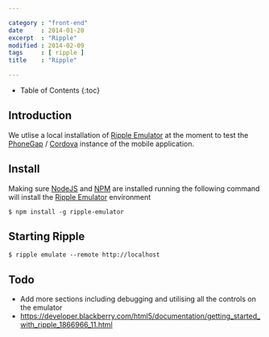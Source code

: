 ```yaml
---

category : "front-end"
date     : 2014-01-20
excerpt  : "Ripple"
modified : 2014-02-09
tags     : [ ripple ]
title    : "Ripple"

---
```


* Table of Contents
{:toc}

## Introduction

We utlise a local installation of [Ripple Emulator][] at the moment to test the [PhoneGap][] / [Cordova][]
instance of the mobile application.

## Install

Making sure [NodeJS][] and [NPM][] are installed running the following command will install
the [Ripple Emulator][] environment

    $ npm install -g ripple-emulator

## Starting Ripple

    $ ripple emulate --remote http://localhost

## Todo

* Add more sections including debugging and utilising all the controls on the emulator
* https://developer.blackberry.com/html5/documentation/getting_started_with_ripple_1866966_11.html

[PhoneGap]:http://phonegap.com/
[Cordova]:http://cordova.apache.org/
[Ripple Emulator]:https://npmjs.org/package/ripple-emulator
[NPM]:https://npmjs.org/
[NodeJS]:http://nodejs.org/
